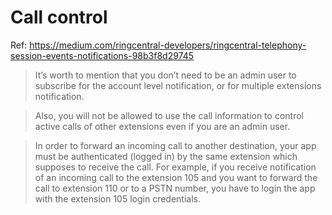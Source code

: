 # Call control

Ref: https://medium.com/ringcentral-developers/ringcentral-telephony-session-events-notifications-98b3f8d29745

> It’s worth to mention that you don’t need to be an admin user to subscribe for the account level notification, or for multiple extensions notification. 

> Also, you will not be allowed to use the call information to control active calls of other extensions even if you are an admin user.

> In order to forward an incoming call to another destination, your app must be authenticated (logged in) by the same extension which supposes to receive the call. For example, if you receive notification of an incoming call to the extension 105 and you want to forward the call to extension 110 or to a PSTN number, you have to login the app with the extension 105 login credentials.